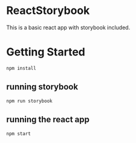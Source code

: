 # ReactStorybook
This is a basic react app with storybook included.

# Getting Started
`npm install`
## running storybook
`npm run storybook`
## running the react app
`npm start`

